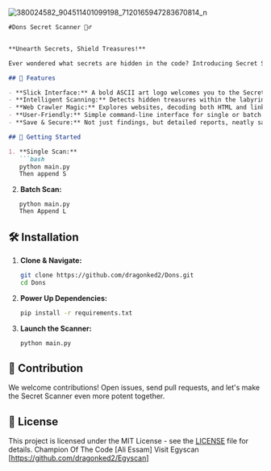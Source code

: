 ![380024582_904511401099198_7120165947283670814_n](https://github.com/dragonked2/Dons/assets/66541902/ad02ae1e-8f30-4ef3-ad35-95735f1cfeb7)

```markdown
#Dons Secret Scanner 🕵️‍♂️


**Unearth Secrets, Shield Treasures!**

Ever wondered what secrets are hidden in the code? Introducing Secret Scanner - your digital detective in the world of web security. This tool scans JavaScript files, unveiling hidden gems like API keys and credentials, making your web applications safer than Fort Knox.

## 🌟 Features

- **Slick Interface:** A bold ASCII art logo welcomes you to the Secret Scanner universe.
- **Intelligent Scanning:** Detects hidden treasures within the labyrinth of JavaScript code.
- **Web Crawler Magic:** Explores websites, decoding both HTML and linked JavaScript files.
- **User-Friendly:** Simple command-line interface for single or batch scans.
- **Save & Secure:** Not just findings, but detailed reports, neatly saved for your peace of mind.

## 🚀 Getting Started

1. **Single Scan:**
   ```bash
   python main.py
   Then append S
   ```

2. **Batch Scan:**

```
   python main.py
   Then Append L
   ```

## 🛠️ Installation

1. **Clone & Navigate:**
   ```bash
   git clone https://github.com/dragonked2/Dons.git
   cd Dons
   ```

2. **Power Up Dependencies:**
   ```bash
   pip install -r requirements.txt
   ```

3. **Launch the Scanner:**
   ```bash
   python main.py
   ```

## 🎉 Contribution

We welcome contributions! Open issues, send pull requests, and let's make the Secret Scanner even more potent together.

## 📝 License

This project is licensed under the MIT License - see the [LICENSE](LICENSE) file for details.
Champion Of The Code [Ali Essam] 
Visit Egyscan [https://github.com/dragonked2/Egyscan]
```

